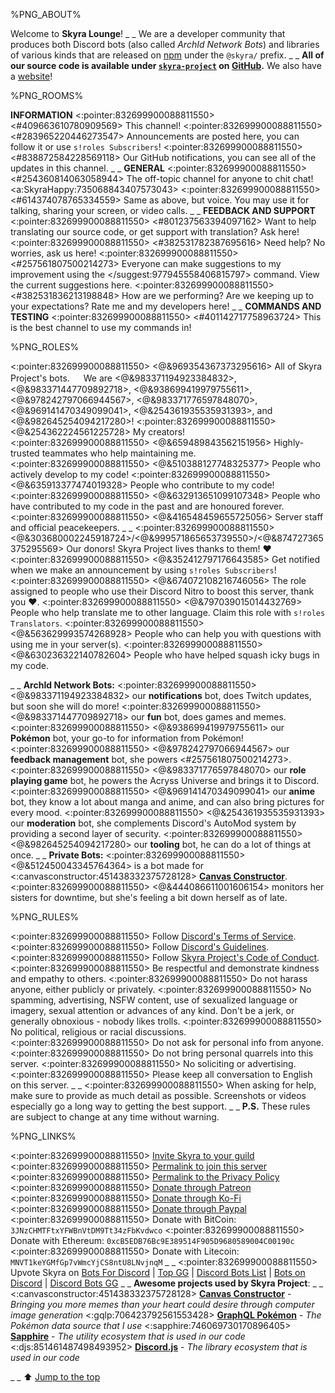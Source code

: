 %PNG_ABOUT%


Welcome to **Skyra Lounge**!
_ _
We are a developer community that produces both Discord bots (also called *ArchId Network Bots*) and libraries of various kinds that are released on [npm](https://www.npmjs.com) under the `@skyra/` prefix.
_ _
__All of our source code is available under [`skyra-project`](https://github.com/skyra-project) on [GitHub](https://github.com).__ We also have a [website](https://skyra.pw)!


%PNG_ROOMS%


**INFORMATION**
<:pointer:832699900088811550> <#409663610780909569> This channel!
<:pointer:832699900088811550> <#283965220446273547> Announcements are posted here, you can follow it or use `s!roles Subscribers`!
<:pointer:832699900088811550> <#838872584228569118> Our GitHub notifications, you can see all of the updates in this channel.
_ _
**GENERAL**
<:pointer:832699900088811550> <#254360814063058944> The off-topic channel for anyone to chit chat! <a:SkyraHappy:735068843407573043>
<:pointer:832699900088811550> <#614374078765334559> Same as above, but voice. You may use it for talking, sharing your screen, or video calls.
_ _
**FEEDBACK AND SUPPORT**
<:pointer:832699900088811550> <#801237563394097162> Want to help translating our source code, or get support with translation? Ask here!
<:pointer:832699900088811550> <#382531782387695616> Need help? No worries, ask us here!
<:pointer:832699900088811550> <#257561807500214273> Everyone can make suggestions to my improvement using the </suggest:977945558406815797> command. View the current suggestions here.
<:pointer:832699900088811550> <#382531836213198848> How are we performing? Are we keeping up to your expectations? Rate me and my developers here!
_ _
**COMMANDS AND TESTING**
<:pointer:832699900088811550> <#401142717758963724> This is the best channel to use my commands in!


%PNG_ROLES%


<:pointer:832699900088811550> <@&969354367373295616> All of Skyra Project's bots.
　 We are <@&983371194923384832>, <@&983371447709892718>, <@&938699419979755611>, <@&978242797066944567>, <@&983371776597848070>, <@&969141470349099041>, <@&254361935535931393>, and <@&982645254094217280>!
<:pointer:832699900088811550> <@&254362224561225728> My creators!
<:pointer:832699900088811550> <@&659489843562151956> Highly-trusted teammates who help maintaining me.
<:pointer:832699900088811550> <@&510388127748325377> People who actively develop to my code!
<:pointer:832699900088811550> <@&635913377474019328> People who contribute to my code!
<:pointer:832699900088811550> <@&632913651099107348> People who have contributed to my code in the past and are honoured forever.
<:pointer:832699900088811550> <@&416548459655725056> Server staff and official peacekeepers.
_ _
<:pointer:832699900088811550> <@&303680002245918724>/<@&999571865653739550>/<@&874727365375295569> Our donors! Skyra Project lives thanks to them! ❤️
<:pointer:832699900088811550> <@&352412797176643585> Get notified when we make an announcement by using `s!roles Subscribers`!
<:pointer:832699900088811550> <@&674072108216746056> The role assigned to people who use their Discord Nitro to boost this server, thank you :heart:.
<:pointer:832699900088811550> <@&797039015014432769> People who help translate me to other language. Claim this role with `s!roles Translators`.
<:pointer:832699900088811550> <@&563629993574268928> People who can help you with questions with using me in your server(s).
<:pointer:832699900088811550> <@&630236322140782604> People who have helped squash icky bugs in my code.


_ _
**ArchId Network Bots:**
<:pointer:832699900088811550> <@&983371194923384832> our __notifications__ bot, does Twitch updates, but soon she will do more!
<:pointer:832699900088811550> <@&983371447709892718> our __fun__ bot, does games and memes.
<:pointer:832699900088811550> <@&938699419979755611> our __Pokémon__ bot, your go-to for information from Pokémon!
<:pointer:832699900088811550> <@&978242797066944567> our __feedback management__ bot, she powers <#257561807500214273>.
<:pointer:832699900088811550> <@&983371776597848070> our __role playing game__ bot, he powers the Acryss Universe and brings it to Discord.
<:pointer:832699900088811550> <@&969141470349099041> our __anime__ bot, they know a lot about manga and anime, and can also bring pictures for every mood.
<:pointer:832699900088811550> <@&254361935535931393> our __moderation__ bot, she complements Discord's AutoMod system by providing a second layer of security.
<:pointer:832699900088811550> <@&982645254094217280> our __tooling__ bot, he can do a lot of things at once.
_ _
**Private Bots:**
<:pointer:832699900088811550> <@&512450043345764364> is a bot made for <:canvasconstructor:451438332375728128> [__Canvas Constructor__](https://canvasconstructor.js.org).
<:pointer:832699900088811550> <@&444086611001606154> monitors her sisters for downtime, but she's feeling a bit down herself as of late.


%PNG_RULES%


<:pointer:832699900088811550> Follow [Discord's Terms of Service](https://discord.com/terms).
<:pointer:832699900088811550> Follow [Discord's Guidelines](https://discord.com/guidelines).
<:pointer:832699900088811550> Follow [Skyra Project's Code of Conduct](https://github.com/skyra-project/skyra/blob/main/.github/CODE_OF_CONDUCT.md).
<:pointer:832699900088811550> Be respectful and demonstrate kindness and empathy to others.
<:pointer:832699900088811550> Do not harass anyone, either publicly or privately.
<:pointer:832699900088811550> No spamming, advertising, NSFW content, use of sexualized language or imagery, sexual attention or advances of any kind. Don't be a jerk, or generally obnoxious - nobody likes trolls.
<:pointer:832699900088811550> No political, religious or racial discussions.
<:pointer:832699900088811550> Do not ask for personal info from anyone.
<:pointer:832699900088811550> Do not bring personal quarrels into this server.
<:pointer:832699900088811550> No soliciting or advertising.
<:pointer:832699900088811550> Please keep all conversation to English on this server.
_ _
<:pointer:832699900088811550> When asking for help, make sure to provide as much detail as possible. Screenshots or videos especially go a long way to getting the best support.
_ _
**P.S.** These rules are subject to change at any time without warning.


%PNG_LINKS%


<:pointer:832699900088811550> [Invite Skyra to your guild](https://invite.skyra.pw)
<:pointer:832699900088811550> [Permalink to join this server](https://join.skyra.pw)
<:pointer:832699900088811550> [Permalink to the Privacy Policy](https://skyra.pw/privacy)
<:pointer:832699900088811550> [Donate through Patreon](https://donate.skyra.pw/patreon)
<:pointer:832699900088811550> [Donate through Ko-Fi](https://donate.skyra.pw/kofi)
<:pointer:832699900088811550> [Donate through Paypal](https://donate.skyra.pw/paypal)
<:pointer:832699900088811550> Donate with BitCoin: `3JNzCHMTFtxYFWBnVtDM9Tt34zFbKvdwco`
<:pointer:832699900088811550> Donate with Ethereum: `0xcB5EDB76Bc9E389514F905D9680589004C00190c`
<:pointer:832699900088811550> Donate with Litecoin: `MNVT1keYGMfGp7vWmcYjCS8ntU8LNvjnqM`
_ _
<:pointer:832699900088811550> Upvote Skyra on [Bots For Discord](https://botsfordiscord.com/bots/266624760782258186) | [Top GG](https://top.gg/bot/266624760782258186) | [Discord Bots List](https://discordbotlist.com/bots/266624760782258186) | [Bots on Discord](https://bots.ondiscord.xyz/bots/266624760782258186) | [Discord Bots GG](https://discord.bots.gg/bots/266624760782258186)
_ _
**Awesome projects used by Skyra Project**:
_ _
<:canvasconstructor:451438332375728128> [__Canvas Constructor__](https://canvasconstructor.js.org) - *Bringing you more memes than your heart could desire through computer image generation*
<:gqlp:706423792561553428> [__GraphQL Pokémon__](https://graphqlpokemon.favware.tech) - *The Pokémon data source that I use*
<:sapphire:746069730170896405> [__Sapphire__](https://sapphirejs.dev) - *The utility ecosystem that is used in our code*
<:djs:851461487498493952> [__Discord.js__](https://discord.js.org) - *The library ecosystem that is used in our code*

_ _
⬆️ [Jump to the top](%JUMP_TO_TOP%)
